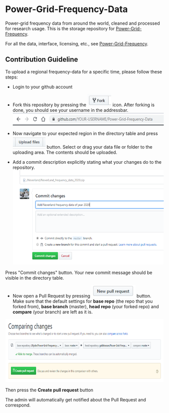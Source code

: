 # Power-Grid-Frequency-Data
Power-grid frequency data from around the world, cleaned and processed for research usage.
This is the storage repository for [Power-Grid-Frequency](https://github.com/LRydin/Power-Grid-Frequency).

For all the data, interface, licensing, etc., see [Power-Grid-Frequency](https://github.com/LRydin/Power-Grid-Frequency).

## Contribution Guideline
To upload a regional frequency-data for a specific time, please follow these steps:

- Login to your github account

- Fork this repository by pressing the <img src="https://raw.githubusercontent.com/galibhassan/images/master/power%20grid%20frequency%20data%20contribution%20guideline%20images/01%20fork%20icon.PNG" height="40"> icon. After forking is done, you should see your username in the addressbar. <img src="https://github.com/galibhassan/images/blob/master/power%20grid%20frequency%20data%20contribution%20guideline%20images/02%20addressbar%20with%20your%20username.PNG?raw=true" height="40">

- Now navigate to your expected region in the directory table and press <img src="https://github.com/galibhassan/images/blob/master/power%20grid%20frequency%20data%20contribution%20guideline%20images/03%20upload%20files.PNG?raw=true" height="40"> button. Select or drag your data file or folder to the uploading area. The contents should be uploaded.

- Add a commit description explicitly stating what your changes do to the repository. <img src="https://github.com/galibhassan/images/blob/master/power%20grid%20frequency%20data%20contribution%20guideline%20images/04%20commit%20description.PNG?raw=true" height="300"> 

Press "Commit changes" button. Your new commit message should be visible in the directory table.

- Now open a Pull Request by pressing <img src="https://github.com/galibhassan/images/blob/master/power%20grid%20frequency%20data%20contribution%20guideline%20images/06%20new%20pull%20request%20button.PNG?raw=true" height="40"> button. Make sure that the default settings for **base repo** (the repo that you forked from), **base branch** (master), **head repo** (your forked repo) and **compare** (your branch) are left as it is. 

<img src="https://github.com/galibhassan/images/blob/master/power%20grid%20frequency%20data%20contribution%20guideline%20images/07%20create%20new%20pull%20request.PNG?raw=true" height="200"> 

Then press the **Create pull request** button

The admin will automatically get notified about the Pull Request and correspond.
